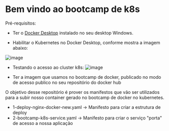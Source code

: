 # Bem vindo ao bootcamp de k8s

Pré-requisitos:

  - Ter o [Docker Desktop](https://www.docker.com/products/docker-desktop) instalado no seu desktop Windows.
  
  - Habilitar o Kubernetes no Docker Desktop, conforme mostra a imagem abaixo:

  ![image](https://user-images.githubusercontent.com/28758743/121741408-e17ee780-cad4-11eb-9853-2816820d460b.png)

  - Testando o acesso ao cluster k8s:
  ![image](https://user-images.githubusercontent.com/28758743/121742450-37a05a80-cad6-11eb-8e60-524fbf224d04.png)


  - Ter a imagem que usamos no bootcamp de docker, publicado no modo de acesso publico no seu repositório do docker hub 

O objetivo desse repositório é prover os manifestos que vão ser utilizados para a subir nosso container gerado no bootcamp de docker no kubernetes.

  - 1-deploy-nginx-docker-new.yaml -> Manifesto para criar a estrutura de deploy
  - 2-bootcamp-k8s-service.yaml -> Manifesto para criar o serviço "porta" de acesso a nossa aplicação
